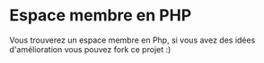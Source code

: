 # Espace membre en PHP

Vous trouverez un espace membre en Php, si vous avez des idées d'amélioration vous pouvez fork ce projet :)

